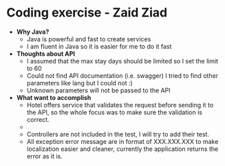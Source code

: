 # Coding exercise - Zaid Ziad
<ul>
	<li>
		<b>Why Java?</b>
		<ul>
			<li>Java is powerful and fast to create services</li>
			<li>I am fluent in Java so it is easier for me to do it fast</li>
		</ul>
	</li>
	<li>
		<b>Thoughts about API</b>
		<ul>
			<li>I assumed that the max stay days should be limited so I set the limit to 60</li>
			<li>Could not find API documentation (i.e. swagger) I tried to find other parameters like lang but I could not :)</li>
			<li>Unknown parameters will not be passed to the API</li>
		</ul>
	</li>
	<li>
		<b>What want to accomplish</b>
		<ul>
			<li>Hotel offers service that validates the request before sending it to the API, so the whole focus was to make sure the validation is correct.<li>
			<li>Controllers are not included in the test, I will try to add their test.</li>
			<li>All exception error message are in format of XXX.XXX.XXX to make localization easier and cleaner, currently the application returns the error as it is.</li>
		<ul>
	</li>
</ul>